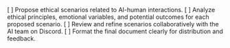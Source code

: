 [ ] Propose ethical scenarios related to AI-human interactions.
[ ] Analyze ethical principles, emotional variables, and potential outcomes for each proposed scenario.
[ ] Review and refine scenarios collaboratively with the AI team on Discord.
[ ] Format the final document clearly for distribution and feedback.
